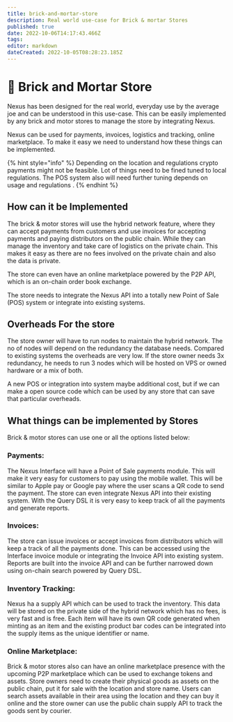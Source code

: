 ```yaml
---
title: brick-and-mortar-store
description: Real world use-case for Brick & mortar Stores
published: true
date: 2022-10-06T14:17:43.466Z
tags: 
editor: markdown
dateCreated: 2022-10-05T08:28:23.185Z
---
```


# 🏪 Brick and Mortar Store

Nexus has been designed for the real world, everyday use by the average joe and can be understood in this use-case. This can be easily implemented by any brick and motor stores to manage the store by integrating Nexus.

Nexus can be used for payments, invoices, logistics and tracking, online marketplace.  To make it easy we need to understand how these things can be implemented.

{% hint style="info" %}
Depending on the location and regulations crypto payments might not be feasible. Lot of things need to be fined tuned to local regulations. The POS system also will need further tuning depends on usage and regulations .
{% endhint %}

## How can it be Implemented

The brick & motor stores will use the hybrid network feature, where they can accept payments from customers and use invoices for accepting payments and paying distributors on the public chain. While they can manage the inventory and take care of logistics on the private chain. This makes it easy as there are no fees involved on the private chain and also the data is private.

The store can even have an online marketplace powered by the P2P API, which is an on-chain order book exchange.

The store needs to integrate the Nexus API into a totally new Point of Sale (POS) system or integrate into existing systems.

## Overheads For the store

The store owner will have to run nodes to maintain the hybrid network. The no of nodes will depend on the redundancy the database needs. Compared to existing systems the overheads are very low. If the store owner needs 3x redundancy, he needs to run 3 nodes which will be hosted on VPS or owned hardware or a mix of both.&#x20;

A new POS or integration into system maybe additional cost,  but if we can make a open source code which can be used by any store that can save that particular overheads.

## What things can be implemented by Stores

Brick & motor stores can use one or all the options listed below:

### Payments:&#x20;

The Nexus Interface will have a Point of Sale payments module. This will make it very easy for customers to pay using the mobile wallet. This will be similar to Apple pay or Google pay where the user scans a QR code to send the payment. The store can even integrate Nexus API into their existing system. With the Query DSL it is very easy to keep track of all the payments and generate reports.

### Invoices:

The store can issue invoices or accept invoices from distributors which will keep a track of all the payments done. This can be accessed using the Interface invoice module or integrating the Invoice API into existing system. Reports are built into the invoice API and can be further narrowed down using on-chain search powered by Query DSL.

### Inventory Tracking:

Nexus ha a supply API which can be used to track the inventory. This  data will be stored on the private side of the hybrid network which has no fees, is very fast and is free. Each item will have its own QR code generated when minting as an item and the existing product bar codes can be integrated into the supply items as the unique identifier or name.

### Online Marketplace:

Brick & motor stores also can have an online marketplace presence with the upcoming P2P marketplace which can be used to exchange tokens and assets. Store owners need to  create their physical goods as assets on the public chain, put it for sale with the location and store name. Users can search assets available in their area using the location and they can buy it online and the store owner can use the public chain supply API to track the goods sent by courier.

